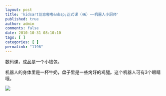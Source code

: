 ```yaml
---
layout: post
title: 'kidsart创意嘟嘟&nbsp;正式课（46）——机器人小厨师'
published: true
author: admin
comments: false
date: 2010-10-31 08:10:10
tags: [ ]
categories: [ ]
permalink: "1196"
---
```

数码课，成品是一个小钱包。


  


机器人的身体里是一杯牛奶，盘子里是一些烤好的鸡腿。这个机器人可有3个眼睛哦。


  


![][1]

 [1]: http://xujianian.com/jx/blog/UploadFiles/2010-10/1031672576.jpg